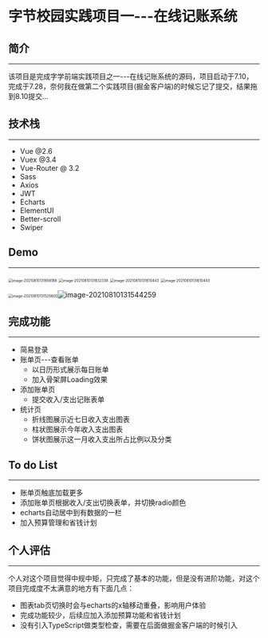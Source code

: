 # 字节校园实践项目一---在线记账系统



## 简介

---

该项目是完成字学前端实践项目之一---在线记账系统的源码，项目启动于7.10，完成于7.28，奈何我在做第二个实践项目(掘金客户端)的时候忘记了提交，结果拖到8.10提交...

## 技术栈

---

* Vue @2.6
* Vuex @3.4
* Vue-Router @ 3.2
* Sass
* Axios
* JWT
* Echarts
* ElementUI
* Better-scroll
* Swiper

## Demo

---

<img src="http://img.jhdee.top/img/image-20210810131658188.png" alt="image-20210810131658188" style="zoom:50%;" />

<img src="http://img.jhdee.top/img/image-20210810131632338.png" alt="image-20210810131632338" style="zoom:50%;" />

<img src="http://img.jhdee.top/img/image-20210810131610443.png" alt="image-20210810131610443" style="zoom:50%;" />

<img src="http://img.jhdee.top/img/image-20210810131610443.png" alt="image-20210810131610443" style="zoom:50%;" />

<img src="http://img.jhdee.top/img/image-20210810131525600.png" alt="image-20210810131525600" style="zoom:50%;" />![image-20210810131544259](http://img.jhdee.top/img/image-20210810131544259.png)

## 完成功能

---

* 简易登录
* 账单页---查看账单
  * 以日历形式展示每日账单
  * 加入骨架屏Loading效果
* 添加账单页
  * 提交收入/支出记账表单
* 统计页
  * 折线图展示近七日收入支出图表
  * 柱状图展示今年收入支出图表
  * 饼状图展示这一月收入支出所占比例以及分类

## To do List

---

* 账单页触底加载更多
* 添加账单页根据收入/支出切换表单，并切换radio颜色
* echarts自动居中到有数据的一栏
* 加入预算管理和省钱计划

## 个人评估

---

个人对这个项目觉得中规中矩，只完成了基本的功能，但是没有进阶功能，对这个项目完成度不太满意的地方有下面几点：

* 图表tab页切换时会与echarts的x轴移动重叠，影响用户体验
* 完成功能较少，后续应加入添加预算功能和省钱计划
* 没有引入TypeScript做类型检查，需要在后面做掘金客户端的时候引入